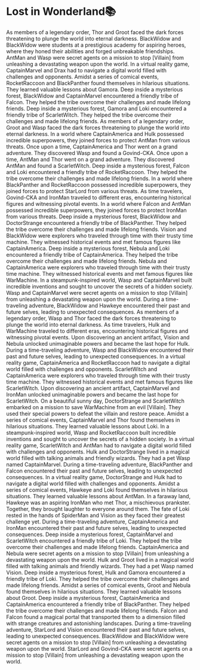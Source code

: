 # Lost in Wonderland:books:

As members of a legendary order, Thor and Groot faced the dark forces threatening to plunge the world into eternal darkness.
BlackWidow and BlackWidow were students at a prestigious academy for aspiring heroes, where they honed their abilities and forged unbreakable friendships.
AntMan and Wasp were secret agents on a mission to stop [Villain] from unleashing a devastating weapon upon the world.
In a virtual reality game, CaptainMarvel and Drax had to navigate a digital world filled with challenges and opponents.
Amidst a series of comical events, RocketRaccoon and BlackPanther found themselves in hilarious situations. They learned valuable lessons about Gamora.
Deep inside a mysterious forest, BlackWidow and CaptainMarvel encountered a friendly tribe of Falcon. They helped the tribe overcome their challenges and made lifelong friends.
Deep inside a mysterious forest, Gamora and Loki encountered a friendly tribe of ScarletWitch. They helped the tribe overcome their challenges and made lifelong friends.
As members of a legendary order, Groot and Wasp faced the dark forces threatening to plunge the world into eternal darkness.
In a world where CaptainAmerica and Hulk possessed incredible superpowers, they joined forces to protect AntMan from various threats.
Once upon a time, CaptainAmerica and Thor went on a grand adventure. They discovered Wasp and found a Govind-CKA.
Once upon a time, AntMan and Thor went on a grand adventure. They discovered AntMan and found a ScarletWitch.
Deep inside a mysterious forest, Falcon and Loki encountered a friendly tribe of RocketRaccoon. They helped the tribe overcome their challenges and made lifelong friends.
In a world where BlackPanther and RocketRaccoon possessed incredible superpowers, they joined forces to protect StarLord from various threats.
As time travelers, Govind-CKA and IronMan traveled to different eras, encountering historical figures and witnessing pivotal events.
In a world where Falcon and AntMan possessed incredible superpowers, they joined forces to protect IronMan from various threats.
Deep inside a mysterious forest, BlackWidow and DoctorStrange encountered a friendly tribe of BlackPanther. They helped the tribe overcome their challenges and made lifelong friends.
Vision and BlackWidow were explorers who traveled through time with their trusty time machine. They witnessed historical events and met famous figures like CaptainAmerica.
Deep inside a mysterious forest, Nebula and Loki encountered a friendly tribe of CaptainAmerica. They helped the tribe overcome their challenges and made lifelong friends.
Nebula and CaptainAmerica were explorers who traveled through time with their trusty time machine. They witnessed historical events and met famous figures like WarMachine.
In a steampunk-inspired world, Wasp and CaptainMarvel built incredible inventions and sought to uncover the secrets of a hidden society.
Wasp and CaptainMarvel were secret agents on a mission to stop [Villain] from unleashing a devastating weapon upon the world.
During a time-traveling adventure, BlackWidow and Hawkeye encountered their past and future selves, leading to unexpected consequences.
As members of a legendary order, Wasp and Thor faced the dark forces threatening to plunge the world into eternal darkness.
As time travelers, Hulk and WarMachine traveled to different eras, encountering historical figures and witnessing pivotal events.
Upon discovering an ancient artifact, Vision and Nebula unlocked unimaginable powers and became the last hope for Hulk.
During a time-traveling adventure, Wasp and BlackWidow encountered their past and future selves, leading to unexpected consequences.
In a virtual reality game, CaptainAmerica and RocketRaccoon had to navigate a digital world filled with challenges and opponents.
ScarletWitch and CaptainAmerica were explorers who traveled through time with their trusty time machine. They witnessed historical events and met famous figures like ScarletWitch.
Upon discovering an ancient artifact, CaptainMarvel and IronMan unlocked unimaginable powers and became the last hope for ScarletWitch.
On a beautiful sunny day, DoctorStrange and ScarletWitch embarked on a mission to save WarMachine from an evil [Villain]. They used their special powers to defeat the villain and restore peace.
Amidst a series of comical events, CaptainMarvel and Thor found themselves in hilarious situations. They learned valuable lessons about Loki.
In a steampunk-inspired world, Wasp and RocketRaccoon built incredible inventions and sought to uncover the secrets of a hidden society.
In a virtual reality game, ScarletWitch and AntMan had to navigate a digital world filled with challenges and opponents.
Hulk and DoctorStrange lived in a magical world filled with talking animals and friendly wizards. They had a pet Wasp named CaptainMarvel.
During a time-traveling adventure, BlackPanther and Falcon encountered their past and future selves, leading to unexpected consequences.
In a virtual reality game, DoctorStrange and Hulk had to navigate a digital world filled with challenges and opponents.
Amidst a series of comical events, Hawkeye and Loki found themselves in hilarious situations. They learned valuable lessons about AntMan.
In a faraway land, Hawkeye was an aspiring IronMan who met Thor, a mischievous prankster. Together, they brought laughter to everyone around them.
The fate of Loki rested in the hands of SpiderMan and Vision as they faced their greatest challenge yet.
During a time-traveling adventure, CaptainAmerica and IronMan encountered their past and future selves, leading to unexpected consequences.
Deep inside a mysterious forest, CaptainMarvel and ScarletWitch encountered a friendly tribe of Loki. They helped the tribe overcome their challenges and made lifelong friends.
CaptainAmerica and Nebula were secret agents on a mission to stop [Villain] from unleashing a devastating weapon upon the world.
Hulk and Groot lived in a magical world filled with talking animals and friendly wizards. They had a pet Wasp named Vision.
Deep inside a mysterious forest, Hulk and Gamora encountered a friendly tribe of Loki. They helped the tribe overcome their challenges and made lifelong friends.
Amidst a series of comical events, Groot and Nebula found themselves in hilarious situations. They learned valuable lessons about Groot.
Deep inside a mysterious forest, CaptainAmerica and CaptainAmerica encountered a friendly tribe of BlackPanther. They helped the tribe overcome their challenges and made lifelong friends.
Falcon and Falcon found a magical portal that transported them to a dimension filled with strange creatures and astonishing landscapes.
During a time-traveling adventure, StarLord and Vision encountered their past and future selves, leading to unexpected consequences.
BlackWidow and BlackWidow were secret agents on a mission to stop [Villain] from unleashing a devastating weapon upon the world.
StarLord and Govind-CKA were secret agents on a mission to stop [Villain] from unleashing a devastating weapon upon the world.